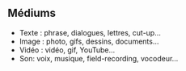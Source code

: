 
## Médiums
- Texte : phrase, dialogues, lettres, cut-up…
- Image : photo, gifs, dessins, documents…
- Vidéo : vidéo, gif, YouTube…
- Son: voix, musique, field-recording, vocodeur…
